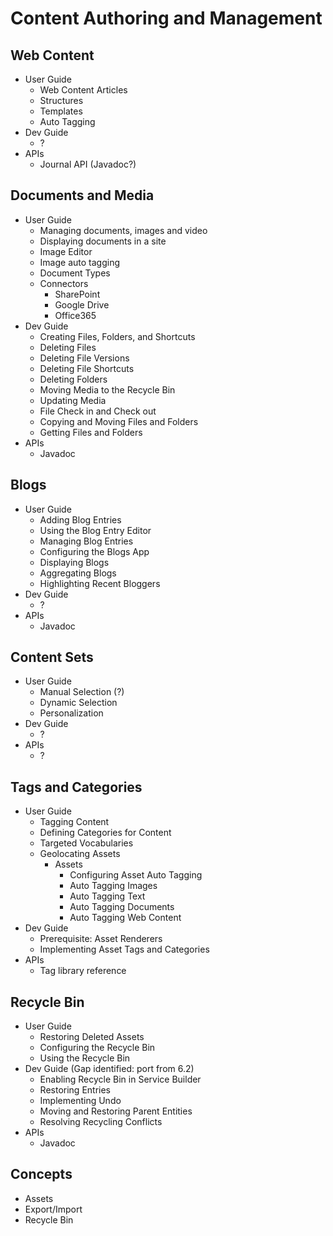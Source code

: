 # Content Authoring and Management

## Web Content

* User Guide
  * Web Content Articles
  * Structures
  * Templates
  * Auto Tagging
* Dev Guide
  * ?
* APIs
  * Journal API (Javadoc?)

## Documents and Media

* User Guide
  * Managing documents, images and video
  * Displaying documents in a site
  * Image Editor
  * Image auto tagging
  * Document Types
  * Connectors
    * SharePoint
    * Google Drive
    * Office365
* Dev Guide
  * Creating Files, Folders, and Shortcuts
  * Deleting Files
  * Deleting File Versions
  * Deleting File Shortcuts
  * Deleting Folders
  * Moving Media to the Recycle Bin
  * Updating Media
  * File Check in and Check out
  * Copying and Moving Files and Folders
  * Getting Files and Folders
* APIs
  * Javadoc

## Blogs

* User Guide
  * Adding Blog Entries
  * Using the Blog Entry Editor
  * Managing Blog Entries
  * Configuring the Blogs App
  * Displaying Blogs
  * Aggregating Blogs
  * Highlighting Recent Bloggers
* Dev Guide
  * ?
* APIs
  * Javadoc

## Content Sets

* User Guide
  * Manual Selection (?)
  * Dynamic Selection
  * Personalization
* Dev Guide
  * ?
* APIs
  * ?

## Tags and Categories

* User Guide
  * Tagging Content
  * Defining Categories for Content
  * Targeted Vocabularies
  * Geolocating Assets
    * Assets
      * Configuring Asset Auto Tagging
      * Auto Tagging Images
      * Auto Tagging Text
      * Auto Tagging Documents
      * Auto Tagging Web Content
* Dev Guide
  * Prerequisite: Asset Renderers
  * Implementing Asset Tags and Categories
* APIs
  * Tag library reference

## Recycle Bin

* User Guide
  * Restoring Deleted Assets
  * Configuring the Recycle Bin
  * Using the Recycle Bin
* Dev Guide (Gap identified: port from 6.2)
  * Enabling Recycle Bin in Service Builder
  * Restoring Entries
  * Implementing Undo
  * Moving and Restoring Parent Entities
  * Resolving Recycling Conflicts
* APIs
  * Javadoc

## Concepts

* Assets
* Export/Import
* Recycle Bin
